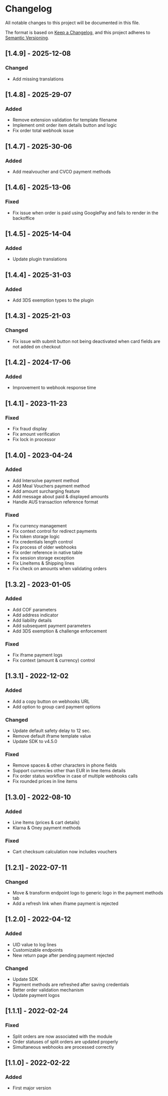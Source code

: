 # Changelog
All notable changes to this project will be documented in this file.

The format is based on [Keep a Changelog](https://keepachangelog.com/en/1.0.0/),
and this project adheres to [Semantic Versioning](https://semver.org/spec/v2.0.0.html).

## [1.4.9] - 2025-12-08
### Changed
- Add missing translations

## [1.4.8] - 2025-29-07
### Added
- Remove extension validation for template filename
- Implement omit order item details button and logic
- Fix order total webhook issue

## [1.4.7] - 2025-30-06
### Added
- Add mealvoucher and CVCO payment methods

## [1.4.6] - 2025-13-06
### Fixed
- Fix issue when order is paid using GooglePay and fails to render in the backoffice

## [1.4.5] - 2025-14-04
### Added
- Update plugin translations

## [1.4.4] - 2025-31-03
### Added
- Add 3DS exemption types to the plugin

## [1.4.3] - 2025-21-03
### Changed
- Fix issue with submit button not being deactivated when card fields are not added on checkout

## [1.4.2] - 2024-17-06
### Added
- Improvement to webhook response time

## [1.4.1] - 2023-11-23
### Fixed
- Fix fraud display
- Fix amount verification
- Fix lock in processor

## [1.4.0] - 2023-04-24
### Added

- Add Intersolve payment method
- Add Meal Vouchers payment method
- Add amount surcharging feature
- Add message about paid & displayed amounts
- Handle AUS transaction reference format

### Fixed

- Fix currency management
- Fix context control for redirect payments
- Fix token storage logic
- Fix credentials length control
- Fix process of older webhooks
- Fix order reference in native table
- Fix session storage exception
- Fix LineItems & Shipping lines
- Fix check on amounts when validating orders

## [1.3.2] - 2023-01-05
### Added

- Add COF parameters
- Add address indicator
- Add liability details
- Add subsequent payment parameters
- Add 3DS exemption & challenge enforcement

### Fixed

- Fix iframe payment logs
- Fix context (amount & currency) control

## [1.3.1] - 2022-12-02
### Added

- Add a copy button on webhooks URL
- Add option to group card payment options

### Changed

- Update default safety delay to 12 sec.
- Remove default iframe template value
- Update SDK to v4.5.0

### Fixed

- Remove spaces & other characters in phone fields
- Support currencies other than EUR in line items details
- Fix order status workflow in case of multiple webhooks calls
- Fix rounded prices in line items

## [1.3.0] - 2022-08-10
### Added

- Line Items (prices & cart details)
- Klarna & Oney payment methods

### Fixed

- Cart checksum calculation now includes vouchers

## [1.2.1] - 2022-07-11
### Changed

- Move & transform endpoint logo to generic logo in the payment methods tab
- Add a refresh link when iframe payment is rejected

## [1.2.0] - 2022-04-12
### Added

- UID value to log lines
- Customizable endpoints
- New return page after pending payment rejected

### Changed

- Update SDK
- Payment methods are refreshed after saving credentials
- Better order validation mechanism
- Update payment logos

## [1.1.1] - 2022-02-24
### Fixed

- Split orders are now associated with the module
- Order statuses of split orders are updated properly
- Simultaneous webhooks are processed correctly

## [1.1.0] - 2022-02-22
### Added

- First major version
